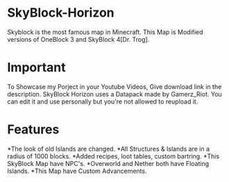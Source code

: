 # SkyBlock-Horizon
Skyblock is the most famous map in Minecraft. This Map is Modified versions of OneBlock 3 and SkyBlock 4[Dr. Trog].

# Important
To Showcase my Porject in your Youtube Videos, Give download link in the description.
SkyBlock Horizon uses a Datapack made by Gamerz_Riot. You can edit it and use personally but you're not allowed to reupload it.

# Features
  *The look of old Islands are changed.
  *All Structures & Islands are in a radius of 1000 blocks.
  *Added recipes, loot tables, custom bartring.
  *This SkyBlock Map have NPC's.
  *Overworld and Nether both have Floating Islands.
  *This Map have Custom Advancements.
